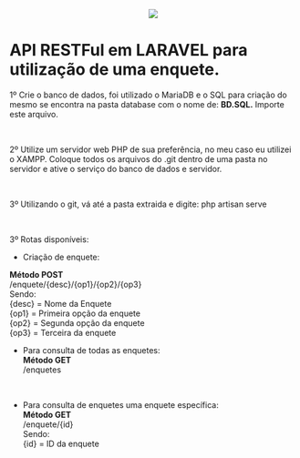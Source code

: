 <p align="center"><img src="https://laravel.com/assets/img/components/logo-laravel.svg"></p>
<h1>API RESTFul em LARAVEL para utilização de uma enquete.</h1>

1º Crie o banco de dados, foi utilizado o MariaDB e o SQL para criação do mesmo se encontra na pasta database com o nome de: 
<strong>BD.SQL.</strong> Importe este arquivo.

<br>

2º Utilize um servidor web PHP de sua preferência, no meu caso eu utilizei o XAMPP.
Coloque todos os arquivos do .git dentro de uma pasta no servidor e ative o serviço do banco de dados e servidor.

<br>

3º Utilizando o git, vá até a pasta extraida e digite: php artisan serve

<br>

3º Rotas disponíveis:
<br>
- Criação de enquete:<br>

<strong>Método POST</strong><br>
/enquete/{desc}/{op1}/{op2}/{op3}
<br>
Sendo:<br>
{desc} = Nome da Enquete<br>
{op1}  = Primeira opção da enquete<br>
{op2}  = Segunda opção da enquete<br>
{op3}  = Terceira da enquete<br>


- Para consulta de todas as enquetes:<br>
<strong>Método GET</strong><br>
/enquetes
<br>

- Para consulta de enquetes uma enquete específica:<br>
<strong>Método GET</strong><br>
/enquete/{id}<br>
Sendo:<br>
{id} = ID da enquete<br>
